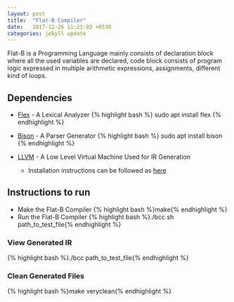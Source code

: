 ```yaml
---
layout: post
title:  "Flat-B Compiler"
date:   2017-12-26 11:21:02 +0530
categories: jekyll update
---
```


Flat-B is a Programming Language mainly consists of declaration block where all the used variables are declared, code block consists of program logic expressed in multiple arithmetic expressions, assignments, different kind of loops.

## Dependencies
- [Flex](https://en.wikipedia.org/wiki/Flex_(lexical_analyser_generator)) - A Lexical Analyzer
{% highlight bash %}
sudo apt install flex
{% endhighlight %}

- [Bison](https://www.gnu.org/software/bison0/) - A Parser Generator
{% highlight bash %}
sudo apt install bison
{% endhighlight %}
    
- [LLVM](https://llvm.org/) - A Low Level Virtual Machine Used for IR Generation
	- Installation instructions can be followed as [here](https://apt.llvm.org/)

## Instructions to run
 - Make the Flat-B Compiler
{% highlight bash %}make{% endhighlight %}
 - Run the Flat-B Compiler
{% highlight bash %}./bcc.sh path_to_test_file{% endhighlight %}
    
### View Generated IR
{% highlight bash %}./bcc path_to_test_file{% endhighlight %}
 
### Clean Generated Files
{% highlight bash %}make veryclean{% endhighlight %}

